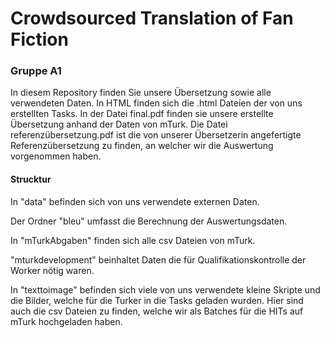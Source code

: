 # Crowdsourced Translation of Fan Fiction
### Gruppe A1
In diesem Repository finden Sie unsere Übersetzung sowie alle verwendeten Daten. In HTML finden sich die .html Dateien 
der von uns erstellten Tasks. In der Datei final.pdf finden sie unsere erstellte Übersetzung anhand der Daten von mTurk. 
Die Datei referenzübersetzung.pdf ist die von unserer Übersetzerin angefertigte Referenzübersetzung zu finden, 
an welcher wir die Auswertung vorgenommen haben. 
#### Strucktur

In "data" befinden sich von uns verwendete externen Daten. 

Der Ordner "bleu" umfasst die Berechnung der Auswertungsdaten. 

In "mTurkAbgaben" finden sich alle csv Dateien von mTurk. 

"mturkdevelopment" beinhaltet Daten die für Qualifikationskontrolle der Worker nötig waren. 

In "texttoimage" befinden sich viele von uns verwendete kleine Skripte und die Bilder, welche für die Turker in die Tasks
geladen wurden. Hier sind auch die csv Dateien zu finden, welche wir als Batches für die HITs auf mTurk hochgeladen haben. 